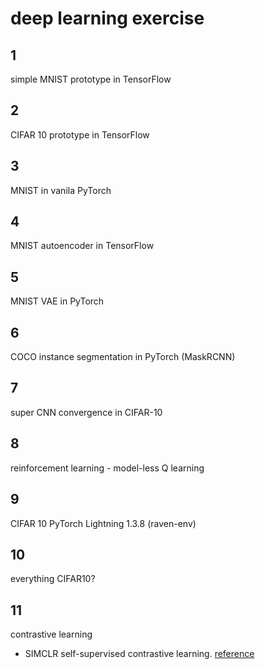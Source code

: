 # deep learning exercise

## 1
simple MNIST prototype in TensorFlow

## 2
CIFAR 10 prototype in TensorFlow

## 3
MNIST in vanila PyTorch

## 4
MNIST autoencoder in TensorFlow

## 5
MNIST VAE in PyTorch

## 6
COCO instance segmentation in PyTorch (MaskRCNN)

## 7
super CNN convergence in CIFAR-10

## 8
reinforcement learning - model-less Q learning

## 9
CIFAR 10 PyTorch Lightning 1.3.8 (raven-env)

## 10
everything CIFAR10?

## 11
contrastive learning

- SIMCLR
self-supervised contrastive learning. [reference](https://uvadlc-notebooks.readthedocs.io/en/latest/tutorial_notebooks/tutorial17/SimCLR.html)